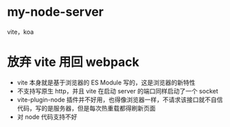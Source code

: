 # my-node-server

vite，koa

# 放弃 vite 用回 webpack

- vite 本身就是基于浏览器的 ES Module 写的，这是浏览器的新特性
- 不支持写原生 http，并且 vite 在启动 server 的端口同样启动了一个 socket
- vite-plugin-node 插件并不好用，也得像浏览器一样，不请求该接口就不自信代码，写的是服务器，但是每次热重载都得刷新页面
- 对 node 代码支持不好
